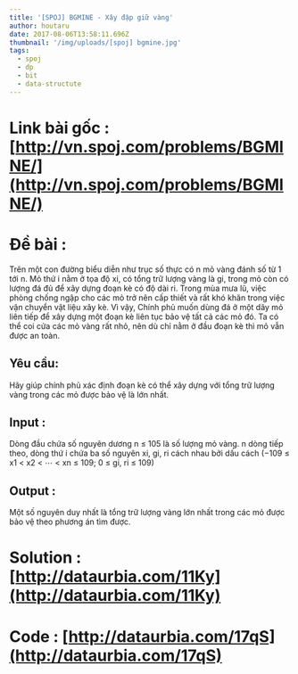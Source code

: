 ```yaml
---
title: '[SPOJ] BGMINE - Xây đập giữ vàng'
author: houtaru
date: 2017-08-06T13:58:11.696Z
thumbnail: '/img/uploads/[spoj] bgmine.jpg'
tags:
  - spoj
  - dp
  - bit
  - data-structute
---
```

# Link bài gốc : [http://vn.spoj.com/problems/BGMINE/](http://vn.spoj.com/problems/BGMINE/)

# Đề bài :
Trên một con đường biểu diễn như trục số thực có n mỏ vàng đánh số từ 1 tới n. Mỏ thứ  i nằm ở tọa độ xi, có tổng trữ lượng vàng là gi, trong mỏ còn có lượng đá đủ để xây dựng đoạn kè có độ dài ri. Trong mùa mưa lũ, việc phòng chống ngập cho các mỏ trở nên cấp thiết và rất khó khăn trong việc vận chuyển vật liệu xây kè. Vì vậy, Chính phủ muốn  dùng đá ở một dãy mỏ liên tiếp để xây dựng một đoạn kè liên tục bảo vệ tất cả các mỏ đó. Ta có thể coi cửa các mỏ vàng rất nhỏ, nên dù chỉ nằm ở đầu đoạn kè thì mỏ vẫn được an toàn.

## Yêu cầu: 

Hãy giúp chính phủ xác định đoạn kè có thể xây dựng với tổng trữ lượng vàng trong các mỏ được bảo vệ là lớn nhất.

## Input :

Dòng đầu chứa số nguyên dương  n ≤ 105  là số lượng mỏ vàng.
n dòng tiếp theo, dòng thứ i chứa ba số nguyên xi, gi, ri cách nhau bởi dấu cách (−109  ≤ x1  < x2  < ⋯ < xn  ≤ 109; 0 ≤ gi, ri   ≤ 109)

## Output :

Một số nguyên duy nhất là tổng trữ lượng vàng lớn nhất trong các mỏ được bảo vệ theo phương án tìm được.

# Solution : [http://dataurbia.com/11Ky](http://dataurbia.com/11Ky)

# Code : [http://dataurbia.com/17qS](http://dataurbia.com/17qS)

